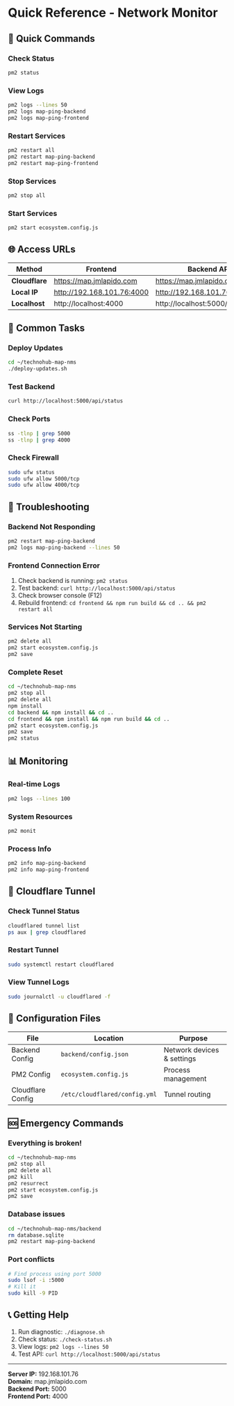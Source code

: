 # Quick Reference - Network Monitor

## 🚀 Quick Commands

### Check Status
```bash
pm2 status
```

### View Logs
```bash
pm2 logs --lines 50
pm2 logs map-ping-backend
pm2 logs map-ping-frontend
```

### Restart Services
```bash
pm2 restart all
pm2 restart map-ping-backend
pm2 restart map-ping-frontend
```

### Stop Services
```bash
pm2 stop all
```

### Start Services
```bash
pm2 start ecosystem.config.js
```

## 🌐 Access URLs

| Method | Frontend | Backend API |
|--------|----------|-------------|
| **Cloudflare** | https://map.jmlapido.com | https://map.jmlapido.com/api |
| **Local IP** | http://192.168.101.76:4000 | http://192.168.101.76:5000/api |
| **Localhost** | http://localhost:4000 | http://localhost:5000/api |

## 🔧 Common Tasks

### Deploy Updates
```bash
cd ~/technohub-map-nms
./deploy-updates.sh
```

### Test Backend
```bash
curl http://localhost:5000/api/status
```

### Check Ports
```bash
ss -tlnp | grep 5000
ss -tlnp | grep 4000
```

### Check Firewall
```bash
sudo ufw status
sudo ufw allow 5000/tcp
sudo ufw allow 4000/tcp
```

## 🐛 Troubleshooting

### Backend Not Responding
```bash
pm2 restart map-ping-backend
pm2 logs map-ping-backend --lines 50
```

### Frontend Connection Error
1. Check backend is running: `pm2 status`
2. Test backend: `curl http://localhost:5000/api/status`
3. Check browser console (F12)
4. Rebuild frontend: `cd frontend && npm run build && cd .. && pm2 restart all`

### Services Not Starting
```bash
pm2 delete all
pm2 start ecosystem.config.js
pm2 save
```

### Complete Reset
```bash
cd ~/technohub-map-nms
pm2 stop all
pm2 delete all
npm install
cd backend && npm install && cd ..
cd frontend && npm install && npm run build && cd ..
pm2 start ecosystem.config.js
pm2 save
pm2 status
```

## 📊 Monitoring

### Real-time Logs
```bash
pm2 logs --lines 100
```

### System Resources
```bash
pm2 monit
```

### Process Info
```bash
pm2 info map-ping-backend
pm2 info map-ping-frontend
```

## 🔐 Cloudflare Tunnel

### Check Tunnel Status
```bash
cloudflared tunnel list
ps aux | grep cloudflared
```

### Restart Tunnel
```bash
sudo systemctl restart cloudflared
```

### View Tunnel Logs
```bash
sudo journalctl -u cloudflared -f
```

## 📝 Configuration Files

| File | Location | Purpose |
|------|----------|---------|
| Backend Config | `backend/config.json` | Network devices & settings |
| PM2 Config | `ecosystem.config.js` | Process management |
| Cloudflare Config | `/etc/cloudflared/config.yml` | Tunnel routing |

## 🆘 Emergency Commands

### Everything is broken!
```bash
cd ~/technohub-map-nms
pm2 stop all
pm2 delete all
pm2 kill
pm2 resurrect
pm2 start ecosystem.config.js
pm2 save
```

### Database issues
```bash
cd ~/technohub-map-nms/backend
rm database.sqlite
pm2 restart map-ping-backend
```

### Port conflicts
```bash
# Find process using port 5000
sudo lsof -i :5000
# Kill it
sudo kill -9 PID
```

## 📞 Getting Help

1. Run diagnostic: `./diagnose.sh`
2. Check status: `./check-status.sh`
3. View logs: `pm2 logs --lines 50`
4. Test API: `curl http://localhost:5000/api/status`

---

**Server IP:** 192.168.101.76  
**Domain:** map.jmlapido.com  
**Backend Port:** 5000  
**Frontend Port:** 4000

